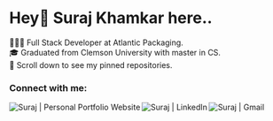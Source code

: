 # Hey👋 Suraj Khamkar here..
👨🏻‍💻 Full Stack Developer at Atlantic Packaging. <br />
🎓 Graduated from Clemson University with master in CS. <br />
📌 Scroll down to see my pinned repositories. <br />
</ul>

### Connect with me:
[<img align="left" alt="Suraj | Personal Portfolio Website" src="https://img.shields.io/badge/Portfolio Website-E97627??&style=for-the-badge&logoColor=white" />][website]
[<img align="left" alt="Suraj | LinkedIn" src="https://img.shields.io/badge/linkedin-%230077B5.svg?&style=for-the-badge&logo=linkedin&logoColor=white" />][linkedin]
[<img align="left" alt="Suraj | Gmail" src="https://img.shields.io/badge/gmail-D14836?&style=for-the-badge&logo=gmail&logoColor=white" />][gmail]
<br>

[website]: https://khamkarsuraj.github.io
[gmail]: mailto:khamkarsuraj.b@gmail.com
[linkedin]: https://www.linkedin.com/in/suraj-b-khamkar/
